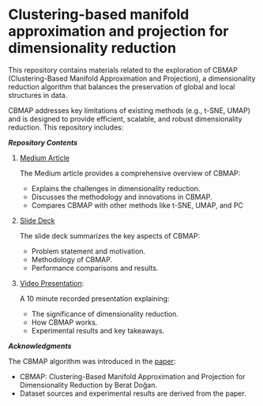 # Clustering-based manifold approximation and projection for dimensionality reduction 

This repository contains materials related to the exploration of CBMAP (Clustering-Based Manifold Approximation and Projection), a dimensionality reduction algorithm that balances the preservation of global and local structures in data. 

CBMAP addresses key limitations of existing methods (e.g., t-SNE, UMAP) and is designed to provide efficient, scalable, and robust dimensionality reduction. This repository includes:

_**Repository Contents**_

1. [Medium Article](https://medium.com/@chandinisaisri.uppuganti/cbmap-the-next-step-in-dimensionality-reduction-for-machine-learning-1779f32f0752)
	
    The Medium article provides a comprehensive overview of CBMAP:
   - Explains the challenges in dimensionality reduction.
   - Discusses the methodology and innovations in CBMAP.
   - Compares CBMAP with other methods like t-SNE, UMAP, and PC

2. [Slide Deck](https://www.slideshare.net/slideshow/cbmap-clustering-based-manifold-approximation-and-projection-for-dimensionality-reduction/273746348#3)

    The slide deck summarizes the key aspects of CBMAP:
   - Problem statement and motivation.
   - Methodology of CBMAP.
   - Performance comparisons and results.

3. [Video Presentation](https://youtu.be/Xw0UNAS-ruM):
   
   A 10 minute recorded presentation explaining:
   - The significance of dimensionality reduction.
   - How CBMAP works.
   - Experimental results and key takeaways.
     
_**Acknowledgments**_

The CBMAP algorithm was introduced in the [paper](https://arxiv.org/abs/2404.17940v2):

- CBMAP: Clustering-Based Manifold Approximation and Projection for Dimensionality Reduction by Berat Doğan.
- Dataset sources and experimental results are derived from the paper.
